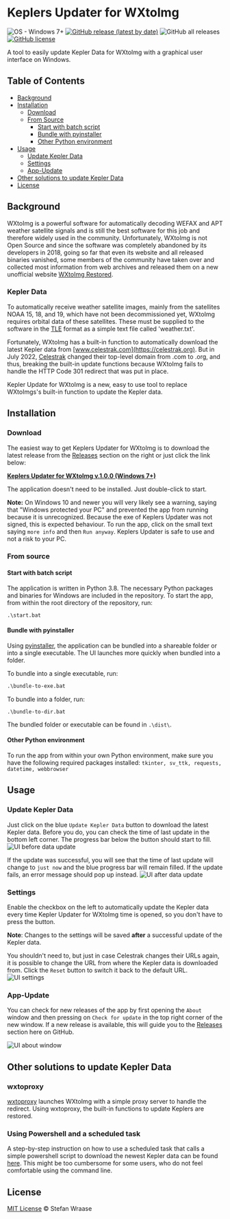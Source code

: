 # Keplers Updater for WXtoImg

![OS - Windows 7+](https://img.shields.io/badge/OS-Windows_7+-lightgray?style=flat-square)
[![GitHub release (latest by date)](https://img.shields.io/github/v/release/stefan-wr/keplers-updater-for-wxtoimg?style=flat-square)](https://github.com/stefan-wr/keplers-updater-for-wxtoimg/releases)
![GitHub all releases](https://img.shields.io/github/downloads/stefan-wr/keplers-updater-for-wxtoimg/total?style=flat-square)
[![GitHub license](https://img.shields.io/github/license/stefan-wr/keplers-updater-for-wxtoimg?style=flat-square)](LICENSE)

A tool to easily update Kepler Data for WXtoImg with a graphical user interface on Windows.

## Table of Contents

* [Background](#background)
* [Installation](#installation)
    + [Download](#download)
    + [From Source](#from-source)
        - [Start with batch script](#start-with-batch-script)
        - [Bundle with pyinstaller](#bundle-with-pyinstaller)
        - [Other Python environment](#other-python-environment)
* [Usage](#usage)
    + [Update Kepler Data](#update-kepler-data)
    + [Settings](#settings)
    + [App-Update](#app-update)
* [Other solutions to update Kepler Data](#other-solutions-to-update-kepler-data)
* [License](#license)

## Background

WXtoImg is a powerful software for automatically decoding WEFAX and APT weather satellite signals and is still the best
software for this job and therefore widely used in the community. Unfortunately, WXtoImg is not Open Source and since
the software was completely abandoned by its developers in 2018, going so far that even its website and all released
binaries vanished, some members of the community have taken over and collected most information from web archives and
released them on a new unofficial website [WXtoImg Restored](https://wxtoimgrestored.xyz/).

### Kepler Data

To automatically receive weather satellite images, mainly from the satellites NOAA 15, 18, and 19, which have not been
decommissioned yet, WXtoImg requires orbital data of these satellites. These must be supplied to the software in the
[TLE](https://en.wikipedia.org/wiki/Two-line_element_set) format as a simple text file called 'weather.txt'.

Fortunately, WXtoImg has a built-in function to automatically download the latest Kepler data
from [www.celestrak.com](https://celestrak.org). But in July 2022, [Celestrak](https://celestrak.org) changed their
top-level domain from .com to .org, and thus, breaking the built-in update functions because WXtoImg fails to handle the
HTTP Code 301 redirect that was put in place.

Kepler Update for WXtoImg is a new, easy to use tool to replace WXtoImgs's built-in function to update the Kepler data.

## Installation

### Download

The easiest way to get Keplers Updater for WXtoImg is to download the latest release from the
[Releases](https://github.com/stefan-wr/keplers-updater-for-wxtoimg/releases/) section on the right or just click the
link below:

[**Keplers Updater for WXtoImg v.1.0.0 (Windows 7+)**](https://github.com/stefan-wr/keplers-updater-for-wxtoimg/releases/download/v1.0.0/Keplers-Updater.exe)

The application doesn't need to be installed. Just double-click to start.

**Note:** On Windows 10 and newer you will very likely see a warning, saying that "Windows protected your PC" and
prevented the app from running because it is unrecognized. Because the exe of Keplers Updater was not signed, this is
expected behaviour. To run the app, click on the small text saying `more info` and then `Run anyway`. Keplers Updater is
safe to use and not a risk to your PC.

### From source

#### Start with batch script

The application is written in Python 3.8. The necessary Python packages and binaries for Windows are included in the
repository. To start the app, from within the root directory of the repository, run:

```
.\start.bat
```

#### Bundle with pyinstaller

Using [pyinstaller](https://github.com/pyinstaller/pyinstaller), the application can be bundled into a shareable folder
or into a single executable. The UI launches more quickly when bundled into a folder.

To bundle into a single executable, run:

```cmd
.\bundle-to-exe.bat
```

To bundle into a folder, run:

```
.\bundle-to-dir.bat
```

The bundled folder or executable can be found in `.\dist\`.

#### Other Python environment

To run the app from within your own Python environment, make sure you have the following required packages installed:
`tkinter, sv_ttk, requests, datetime, webbrowser`

## Usage

### Update Kepler Data

Just click on the blue `Update Kepler Data` button to download the latest Kepler data. Before you do, you can check the
time of last update in the bottom left corner. The progress bar below the button should start to fill.
![UI before data update](assets/ku-pre-update.png)

If the update was successful, you will see that the time of last update will change to `just now` and the blue progress
bar will remain filled. If the update fails, an error message should pop up instead.
![UI after data update](assets/ku-post-update.png)

### Settings

Enable the checkbox on the left to automatically update the Kepler data every time Kepler Updater for WXtoImg time is
opened, so you don't have to press the button.

**Note**: Changes to the settings will be saved **after** a successful update of the Kepler data.

You shouldn't need to, but just in case Celestrak changes their URLs again, it is possible to change the URL from where
the Kepler data is downloaded from. Click the `Reset` button to switch it back to the default URL.
![UI settings](assets/ku-settings.png)

### App-Update

You can check for new releases of the app by first opening the `About` window and then pressing on `Check for update`
in the top right corner of the new window. If a new release is available, this will guide you to the
[Releases](https://github.com/stefan-wr/keplers-updater-for-wxtoimg/releases/) section here on GitHub.

![UI about window](assets/ku-about.png)

## Other solutions to update Kepler Data

### wxtoproxy

[wxtoproxy](https://github.com/provector/wxtoproxy/) launches WXtoImg with a simple proxy server to handle the redirect.
Using wxtoproxy, the built-in functions to update Keplers are restored.

### Using Powershell and a scheduled task

A step-by-step instruction on how to use a scheduled task that calls a simple powershell script to download the newest
Kepler data can be found [here](https://usradioguy.com/wxtoimg-kepler-fix/). This might be too cumbersome for some
users, who do not feel comfortable using the command line.

## License

[MIT License](LICENSE) © Stefan Wraase
